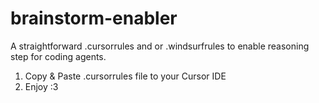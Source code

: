 # brainstorm-enabler

A straightforward .cursorrules and or .windsurfrules to enable reasoning step for coding agents.

1. Copy & Paste .cursorrules file to your Cursor IDE
2. Enjoy :3 
